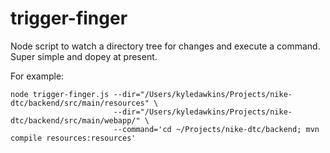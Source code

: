 trigger-finger
==============

Node script to watch a directory tree for changes and execute a command.  Super simple and dopey at present.

For example:

    node trigger-finger.js --dir="/Users/kyledawkins/Projects/nike-dtc/backend/src/main/resources" \
                           --dir="/Users/kyledawkins/Projects/nike-dtc/backend/src/main/webapp/" \
                           --command='cd ~/Projects/nike-dtc/backend; mvn compile resources:resources'

